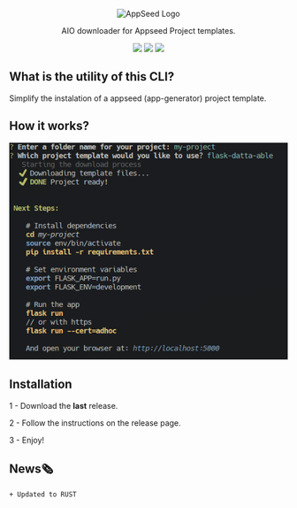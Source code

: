 <p align="center">
    <img width="170" src="https://avatars.githubusercontent.com/u/51070104" alt="AppSeed Logo">
</p>
<p align="center">
  AIO downloader for Appseed Project templates.
</p>
<p align="center">
  <img src="https://img.shields.io/badge/Node.js-339933?style=for-the-badge&logo=nodedotjs&logoColor=white"> <a href="https://discord.gg/fZC6hup"><img src="https://img.shields.io/badge/Discord-5865F2?style=for-the-badge&logo=discord&logoColor=white"></a> <a href="https://github.com/app-generator"><img src="https://img.shields.io/badge/GitHub-100000?style=for-the-badge&logo=github&logoColor=white"></a>
  
</p>

## What is the utility of this CLI?
Simplify the instalation of a appseed (app-generator) project template.

## How it works?
<div align="center">
    <img src="images/screenshot.png" alt="ScreenShot">
</div>

## Installation

1 - Download the **last** release.

2 - Follow the instructions on the release page.

3 - Enjoy!

## News🗞️

```
+ Updated to RUST
```
